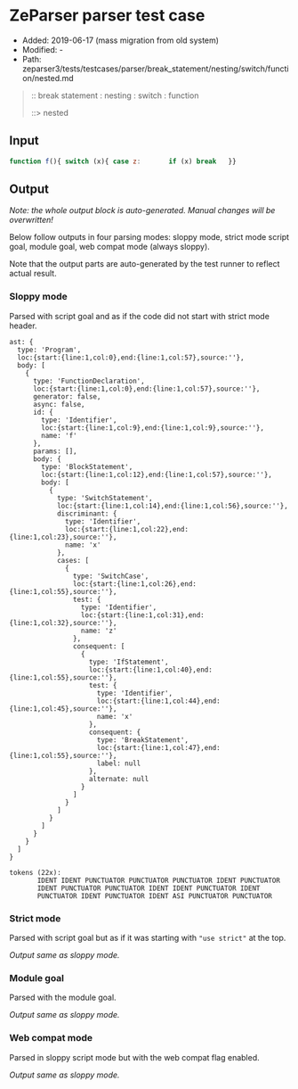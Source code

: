 # ZeParser parser test case

- Added: 2019-06-17 (mass migration from old system)
- Modified: -
- Path: zeparser3/tests/testcases/parser/break_statement/nesting/switch/function/nested.md

> :: break statement : nesting : switch : function
>
> ::> nested

## Input

`````js
function f(){ switch (x){ case z:       if (x) break   }}
`````

## Output

_Note: the whole output block is auto-generated. Manual changes will be overwritten!_

Below follow outputs in four parsing modes: sloppy mode, strict mode script goal, module goal, web compat mode (always sloppy).

Note that the output parts are auto-generated by the test runner to reflect actual result.

### Sloppy mode

Parsed with script goal and as if the code did not start with strict mode header.

`````
ast: {
  type: 'Program',
  loc:{start:{line:1,col:0},end:{line:1,col:57},source:''},
  body: [
    {
      type: 'FunctionDeclaration',
      loc:{start:{line:1,col:0},end:{line:1,col:57},source:''},
      generator: false,
      async: false,
      id: {
        type: 'Identifier',
        loc:{start:{line:1,col:9},end:{line:1,col:9},source:''},
        name: 'f'
      },
      params: [],
      body: {
        type: 'BlockStatement',
        loc:{start:{line:1,col:12},end:{line:1,col:57},source:''},
        body: [
          {
            type: 'SwitchStatement',
            loc:{start:{line:1,col:14},end:{line:1,col:56},source:''},
            discriminant: {
              type: 'Identifier',
              loc:{start:{line:1,col:22},end:{line:1,col:23},source:''},
              name: 'x'
            },
            cases: [
              {
                type: 'SwitchCase',
                loc:{start:{line:1,col:26},end:{line:1,col:55},source:''},
                test: {
                  type: 'Identifier',
                  loc:{start:{line:1,col:31},end:{line:1,col:32},source:''},
                  name: 'z'
                },
                consequent: [
                  {
                    type: 'IfStatement',
                    loc:{start:{line:1,col:40},end:{line:1,col:55},source:''},
                    test: {
                      type: 'Identifier',
                      loc:{start:{line:1,col:44},end:{line:1,col:45},source:''},
                      name: 'x'
                    },
                    consequent: {
                      type: 'BreakStatement',
                      loc:{start:{line:1,col:47},end:{line:1,col:55},source:''},
                      label: null
                    },
                    alternate: null
                  }
                ]
              }
            ]
          }
        ]
      }
    }
  ]
}

tokens (22x):
       IDENT IDENT PUNCTUATOR PUNCTUATOR PUNCTUATOR IDENT PUNCTUATOR
       IDENT PUNCTUATOR PUNCTUATOR IDENT IDENT PUNCTUATOR IDENT
       PUNCTUATOR IDENT PUNCTUATOR IDENT ASI PUNCTUATOR PUNCTUATOR
`````

### Strict mode

Parsed with script goal but as if it was starting with `"use strict"` at the top.

_Output same as sloppy mode._

### Module goal

Parsed with the module goal.

_Output same as sloppy mode._

### Web compat mode

Parsed in sloppy script mode but with the web compat flag enabled.

_Output same as sloppy mode._

